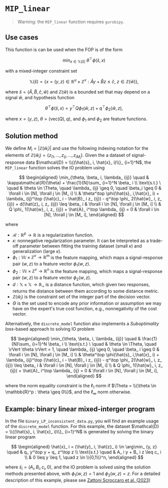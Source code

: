 # `MIP_linear`

>Warning: the `MIP_linear` function requires `gurobipy`.

## Use cases

This function is can be used when the FOP is of the form

$$
\min_ {x \in \mathbb{X}(\hat{s})} \ \theta^\top \phi(\hat{s}, x)
$$

with a mixed-integer constraint set

$$
\mathbb{X}(\hat{s}) = \big\{ x=(y,z) \in \mathbb{R}^u \times \mathbb{Z}^v : \hat{A}y + \hat{B}z \leq \hat{c}, \ z \in \mathbb{Z}(\hat{w}) \big\},
$$

where $\hat{s} = (\hat{A}, \hat{B}, \hat{c}, \hat{w})$ and $\mathbb{Z}(\hat{w})$ is a bounded set that may depend on a signal $\hat{w}$, and hypothesis function

$$
\theta^\top \phi(\hat{s}, x) = y^\top Q \phi_ 1(\hat{w}, z) + q^\top \phi_ 2(\hat{w}, z) ,
$$

where $x = (y,z)$, $\theta = (\text{vec}(Q), q)$, and $\phi_ 1$ and $\phi_ 2$ are feature functions.

## Solution method

We define $M_ i = |\mathbb{Z}(\hat{w}_ i)|$ and use the following indexing notation for the elements of $\mathbb{Z}(\hat{w}_ i) = \{z_ {i1},\ldots,z_ {ij},\ldots,z_ {iM_ i}\}$. Given the a dataset of signal-response data $\mathcal{D} = \\{(\hat{s}_ i, \hat{x}_ i)\\}_ {i=1}^N$,  the `MIP_linear` function solves the IO problem using

$$
\begin{aligned}
\min_{\theta, \beta_ i, \lambda_ {ij}} \quad & \kappa\mathcal{R}(\theta) + \frac{1}{N}\sum_ {i=1}^N \beta_ i  \\
\text{s.t.} \ \quad & \theta \in \Theta, \quad \lambda_ {ij} \geq 0, \quad \beta_i \geq 0 & \forall i \in [N], \forall j \in [M_ i] \\
& \theta^\top \phi(\hat{s}_ i,\hat{x}_ i) + \lambda_ {ij}^\top (\hat{c}_ i - \hat{B}_ i z_ {ij}) - q^\top \phi_ 2(\hat{w}_ i, z_ {ij}) + d(\hat{z}_ i, z_ {ij}) \leq \beta_ i & \forall i \in [N], \forall j \in [M_ i] \\
& Q \phi_ 1(\hat{w}_ i, z_ {ij}) + \hat{A}_ i^\top \lambda_ {ij} = 0 & \forall i \in [N], \forall j \in [M_ i],
\end{aligned}
$$

where
- $\mathcal{R} : \mathbb{R}^p \to \mathbb{R}$ is a regularization function.
- $\kappa$: nonnegative regularization parameter. It can be interpreted as a trade-off parameter between fitting the training dataset (small $\kappa$) and generalization (large $\kappa$).
- $\phi_ 1: \mathbb{W} \times \mathbb{Z}^v \to \mathbb{R}^m$ is the feature mapping, which maps a signal-response pair $(w,z)$ to a feature vector $\phi_ 1(w,z)$.
- $\phi_ 2: \mathbb{W} \times \mathbb{Z}^v \to \mathbb{R}^n$ is the feature mapping, which maps a signal-response pair $(w,z)$ to a feature vector $\phi_ 2(w,z)$.
- $d : \mathbb{X} \times \mathbb{X} \to \mathbb{R}_ +$ is a distance function, which given two responses, returns the distance between them according to some distance metric.
- $\mathbb{Z}(\hat{w}_ i)$ is the constraint set of the integer part of the decision vector.
- $\Theta$ is the set used to encode any prior information or assumption we may have on the expert's true cost function, e.g., nonnegativity of the cost vector.

Alternatively, the `discrete_model` function also implements a *Suboptimality loss*-based approach to solving IO problem

$$
\begin{aligned}
\min_{\theta, \beta_ i, \lambda_ {ij}} \quad & \frac{1}{N}\sum_ {i=1}^N \beta_ i  \\
\text{s.t.} \ \quad & \theta \in \Theta, \quad \rVert \theta \rVert = 1, \quad \lambda_ {ij} \geq 0, \quad \beta_ i \geq 0 & \forall i \in [N], \forall j \in [M_ i] \\
& \theta^\top \phi(\hat{s}_ i,\hat{x}_ i) + \lambda_ {ij}^\top (\hat{c}_ i - \hat{B}_ i z_ {ij}) - q^\top \phi_ 2(\hat{w}_ i, z_ {ij})  \leq \beta_ i & \forall i \in [N], \forall j \in [M_ i] \\
& Q \phi_ 1(\hat{w}_ i, z_ {ij}) + \hat{A}_ i^\top \lambda_ {ij} = 0 & \forall i \in [N], \forall j \in [M_ i],
\end{aligned}
$$

where the norm equality constraint is the $\ell_ 1$ norm if $\Theta = \\{\theta \in \mathbb{R}^p : \theta \geq 0\\}$, and the $\ell_ \infty$ norm otherwise.

## Example: binary linear mixed-interger program

In the file `binary_LP_inconsistent_data.py`, you will find an example usage of the `discrete_model` function. For this example, the dataset $\mathcal{D} = \\{(\hat{s}_ i, \hat{x}_ i)\\}_ {i=1}^N$ is generated by solving the binary linear program

$$
\begin{aligned}
\hat{x}_ i = (\hat{y}_ i, \hat{z}_ i) \in \arg\min_ {y, z} \quad &  q_ y^\top y + q_ z^\top z \\
\text{s.t.} \quad & A_ i y + B_ i z \leq c_ i \\
& 0 \leq y \leq 1, \quad z \in \\{0,1\\}^n,
\end{aligned}
$$

where $\hat{s}_i = (A_i, B_i, c_i, 0)$, and the IO problem is solved using the solution methods presented above, with $\phi_ 1(w,z) = 1$ and $\phi_ 2(w,z) = z$. For a detailed description of this example, please see [Zattoni Scroccaro et al. (2023)](https://arxiv.org/abs/0000.00000)